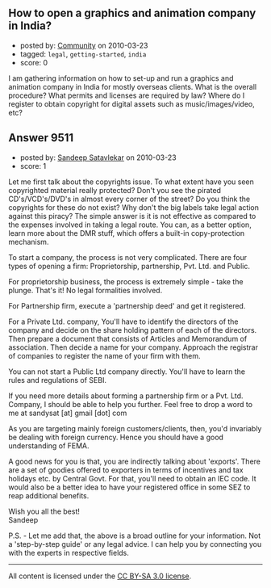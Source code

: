 ## How to open a graphics and animation company in India?

- posted by: [Community](https://stackexchange.com/users/-1/-1-community) on 2010-03-23
- tagged: `legal`, `getting-started`, `india`
- score: 0

I am gathering information on how to set-up and run a graphics and animation company in India for mostly overseas clients. What is the overall procedure? What permits and licenses are required by law? Where do I register to obtain copyright for digital assets such as music/images/video, etc?


## Answer 9511

- posted by: [Sandeep Satavlekar](https://stackexchange.com/users/-1/2461-sandeep-satavlekar) on 2010-03-23
- score: 1

Let me first talk about the copyrights issue.
To what extent have you seen copyrighted material really protected? Don't you see the pirated CD's/VCD's/DVD's in almost every corner of the street? Do you think the copyrights for these do not exist? Why don't the big labels take legal action against this piracy? The simple answer is it is not effective as compared to the expenses involved in taking a  legal route. You can, as a better option, learn more about the DMR stuff, which offers a built-in copy-protection mechanism.

To start a company, the process is not very complicated. There are four types of opening a firm: Proprietorship, partnership, Pvt. Ltd. and Public.

For proprietorship business, the process is extremely simple - take the plunge. That's it!  No legal formalities involved.

For Partnership firm, execute a 'partnership deed' and get it registered.  

For a Private Ltd. company, You'll have to identify the directors of the company and decide on the share holding pattern of each of the directors. Then prepare a document that consists of Articles and Memorandum of association. Then decide a name for your company. Approach the registrar of companies to register the name of your firm with them. 

You can not start a Public Ltd company directly. You'll have to learn the rules and regulations of SEBI.

If you need more details about forming a partnership firm or a Pvt. Ltd. Company, I should be able to help you further. Feel free to drop a word to me at sandysat [at] gmail [dot] com

As you are targeting mainly foreign customers/clients, then, you'd invariably be dealing with foreign currency. Hence you should have a good understanding of FEMA.

A good news for you is that, you are indirectly talking about 'exports'. There are a set of goodies offered to exporters in terms of incentives and tax holidays etc. by Central Govt. For that, you'll need to obtain an IEC code. It would also be a better idea to have your registered office in some SEZ to reap additional benefits.

Wish you all the best!  
Sandeep

P.S. - Let me add that, the above is a broad outline for your information. Not a 'step-by-step guide' or any legal advice. I can help you by connecting you with the experts in respective fields.



---

All content is licensed under the [CC BY-SA 3.0 license](https://creativecommons.org/licenses/by-sa/3.0/).
